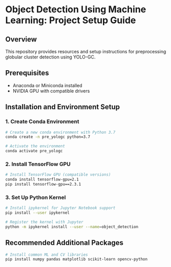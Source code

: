 # Object Detection Using Machine Learning: Project Setup Guide

## Overview
This repository provides resources and setup instructions for preprocessing globular cluster detection using YOLO-GC.

## Prerequisites
- Anaconda or Miniconda installed
- NVIDIA GPU with compatible drivers

## Installation and Environment Setup

### 1. Create Conda Environment
```bash
# Create a new conda environment with Python 3.7
conda create -n pre_yologc python=3.7

# Activate the environment
conda activate pre_yologc
```

### 2. Install TensorFlow GPU
```bash
# Install TensorFlow GPU (compatible versions)
conda install tensorflow-gpu=2.1
pip install tensorflow-gpu==2.3.1
```

### 3. Set Up Python Kernel
```bash
# Install ipykernel for Jupyter Notebook support
pip install --user ipykernel

# Register the kernel with Jupyter
python -m ipykernel install --user --name=object_detection
```

## Recommended Additional Packages
```bash
# Install common ML and CV libraries
pip install numpy pandas matplotlib scikit-learn opencv-python
```
